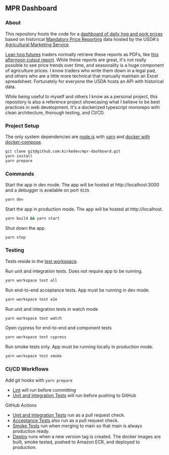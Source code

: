 MPR Dashboard
-------------

### About
This repository hosts the code for a [dashboard of daily hog and pork prices](https://mpr.kirke.dev) based on historical 
[Mandatory Price Reporting](https://mpr.datamart.ams.usda.gov/) data hosted by the USDA's [Agricultural Marketing Service](https://www.ams.usda.gov/).

[Lean hog futures](https://www.cmegroup.com/markets/agriculture/livestock/lean-hogs.html) traders normally retrieve 
these reports as PDFs, like [this afternoon cutout report](https://www.ams.usda.gov/mnreports/ams_2498.pdf).
While these reports are great, it's not really possible to see price trends over time, and seasonality is a huge component of agriculture prices. 
I know traders who write them down in a legal pad, and others who are a little more technical that manually maintain an Excel spreadsheet. 
Fortunately for everyone the USDA hosts an API with historical data.

While being useful to myself and others I know as a personal project, this repository is also a reference project 
showcasing what I believe to be best practices in web development.
It's a dockerized typescript monorepo with clean architecture, thorough testing, and CI/CD.

### Project Setup
The only system dependencies are [node.js](https://nodejs.org/en/download/current) with [yarn](https://yarnpkg.com/getting-started/install) and [docker with docker-compose](https://docs.docker.com/desktop/).

```bash
git clone git@github.com:kirkedev/mpr-dashboard.git
yarn install
yarn prepare
```

### Commands
Start the app in dev mode. The app will be hosted at http://localhost:3000 and a debugger is available on port `9229`.
```bash
yarn dev   
```

Start the app in production mode. The app will be hosted at http://localhost.
```bash
yarn build && yarn start
```

Shut down the app.
```bash
yarn stop
````

### Testing
Tests reside in the [test workspace](test).

Run unit and integration tests. Does not require app to be running. 
```bash
yarn workspace test all
```
Run end-to-end acceptance tests. App must be running in dev mode.
```bash
yarn workspace test e2e
```

Run unit and integration tests in watch mode
```bash
yarn workspace test watch
```

Open cypress for end-to-end and component tests
```bash
yarn workspace test cypress
```

Run smoke tests only. App must be running locally in production mode. 
```bash
yarn workspace test smoke
```

### CI/CD Workflows
Add git hooks with `yarn prepare`
* [Lint](./.githooks/pre-commit) will run before committing
* [Unit and Integration Tests](./.githooks/pre-push) will run before pushing to GitHub

GitHub Actions
* [Unit and Integration Tests](.github/workflows/test.yaml) run as a pull request check.
* [Acceptance Tests](.github/workflows/acceptance.yaml) also run as a pull request check.
* [Smoke Tests](.github/workflows/smoke.yaml) run when merging to main so that main is always production ready.
* [Deploy](.github/workflows/deploy.yaml) runs when a new version tag is created. The docker images are built, smoke tested, pushed to Amazon ECR, and deployed to production.
